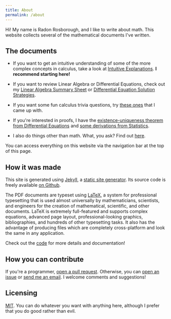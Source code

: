 ```yaml
---
title: About
permalink: /about
---
```


Hi! My name is Radon Rosborough, and I like to write about math. This
website collects several of the mathematical documents I've written.

## The documents

* If you want to get an intuitive understanding of some of the more
  complex concepts in calculus, take a look
  at [Intuitive Explanations][calculus]. **I recommend starting
  here!**

* If you want to review Linear Algebra or Differential Equations,
  check out my [Linear Algebra Summary Sheet][linalg]
  or [Differential Equation Solution Strategies][diffeqs].

* If you want some fun calculus trivia questions,
  try [these ones][calc bowl] that I came up with.

* If you're interested in proofs, I have
  the [existence-uniqueness theorem from Differential Equations][p-l]
  and [some derivations from Statistics][stats].

* I also do things other than math. What, you ask? Find
  out [here][other].

You can access everything on this website via the navigation bar at
the top of this page.

## How it was made

This site is generated using [Jekyll], a [static site generator][ssg].
Its source code is freely available [on Github][ie github].

The PDF documents are typeset using [LaTeX], a system for professional
typesetting that is used almost universally by mathematicians,
scientists, and engineers for the creation of mathematical,
scientific, and other documents. LaTeX is extremely full-featured and
supports complex equations, advanced page layout, professional-looking
graphics, bibliographies, and hundreds of other typesetting tasks. It
also has the advantage of producing files which are completely
cross-platform and look the same in any application.

Check out the [code][ie github] for more details and documentation!

## How you can contribute

If you're a programmer, [open a pull request][pr]. Otherwise, you can
[open an issue][issue] or [send me an email][email]. I welcome
comments and suggestions!

## Licensing

[MIT][mit]. You can do whatever you want with anything here, although
I prefer that you do good rather than evil.

[amsart]: https://www.ctan.org/pkg/amsart
[calc bowl]: /calculus-bowl-expert-edition
[calculus]: /calculus-intuitive-explanations
[diffeqs]: /differential-equation-solution-strategies
[document class]: https://en.wikibooks.org/wiki/LaTeX/Document_Structure#Document_classes
[email]: mailto:radon.rosborough@gmail.com
[ie github]: https://github.com/raxod502/intuitive-explanations
[issue]: https://github.com/raxod502/intuitive-explanations/issues
[jekyll]: https://jekyllrb.com/
[latex]: https://latex-project.org/
[linalg]: /linear-algebra-summary-sheet
[mit]: https://github.com/raxod502/intuitive-explanations/blob/master/LICENSE.md
[other]: /other-projects
[p-l]: /picard-lindelof-theorem
[pr]: https://github.com/raxod502/intuitive-explanations/pulls
[ssg]: https://davidwalsh.name/introduction-static-site-generators
[stats]: /probability-distributions-means-and-variances
